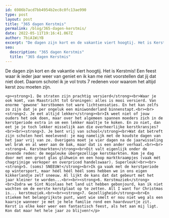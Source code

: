 ```yaml
---
id: 6986b7acd7bb4954b2ec8c0fc13ae990
type: post
layout: post
title: "365 dagen Kerstmis"
permalink: /blog/365-dagen-kerstmis/
date: 2022-05-11T19:16:41.067Z
author: 7biA1WiYB
excerpt: "De dagen zijn kort en de vakantie viert hoogtij. Het is Kerstmis! Een feest waar ik ieder jaar weer van geniet en ik kan me niet voorstellen dat jij dat niet doet. Daarom schotel ik je vol trots 7 redenen voor waarom het altijd kerst zou moeten zijn.  "
seo:
  description: "365 dagen Kerstmis"
  title: "365 dagen Kerstmis"
---
```

De dagen zijn kort en de vakantie viert hoogtij. Het is Kerstmis! Een feest waar ik ieder jaar weer van geniet en ik kan me niet voorstellen dat jij dat niet doet. Daarom schotel ik je vol trots 7 redenen voor waarom het altijd kerst zou moeten zijn.  

    <p><strong>1. De straten zijn prachtig versierd</strong><br>Waar je ook komt, van Maastricht tot Groningen: alles is mooi versierd. Van enorme 'gewone' kerstbomen tot ware lichtsensaties. En het kan zelfs zo zijn dat je per ongeluk een miniwonderland binnenstapt.<br><br><strong>2. Je eet altijd lekker</strong><br>Ik weet niet of jouw ouders het ook doen, maar over het algemeen spannen moeders zich in de kerstperiode extra in om een lekker maaltje te koken. En zo niet, dan eet je je toch lekker misselijk aan die overheerlijke kerstkransjes?<br><br><strong>3. Je bent vrij van school</strong><br>Wat dat betreft zijn scholen heel meelevend: je mag namelijk met de koudste dagen van het jaar vrij van ze. Overigens moet je vier dagen na de jaarwisseling wel brak en al weer aan de bak, maar dat is een ander verhaal.<br><br><strong>4. Kerstmarkten</strong><br>Dit valt eigenlijk onder de zevende reden: de megaleuke übergezellige kerstmarkten. Kom je dag door met een groot glas glühwein en een hoop marktkraampjes (vaak mét chagrijnige verkoper en overpriced handelswaar). Superleuk!<br><br><strong>5. (soms) SNEEUW!</strong><br>Ik ga vaak met de kerstperiode op wintersport, maar héél héél héél soms hebben we in ons eigen kikkerlandje zelf sneeuw. Al lijkt de kans dat dat gebeurt met het jaar kleiner te worden...<br><br><strong>6. Kerstmuziek</strong><br>Zodra we Sint Nicolaas het land uit hebben gebonjourd, kan ik niet wachten om de eerste kerstplaat op te zetten. All I want for Christmas is... kerstmuziek.<br><br><strong>7. Gezelligheid</strong><br>En stiekem het belangrijkste punt, want wie smelt er nou niet weg als een kaarsje wanneer je met je hele familie rond een haardvuurtje zit. Kerst is elke keer weer een fantastisch feest, als het aan mij ligt. Kon dat maar het hele jaar zo blijven!</p>  
